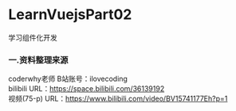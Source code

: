 # LearnVuejsPart02
学习组件化开发

### 一.资料整理来源  
coderwhy老师  B站账号：ilovecoding  
bilibili URL：https://space.bilibili.com/36139192  
视频(75-p) URL：https://www.bilibili.com/video/BV15741177Eh?p=1
  